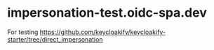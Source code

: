 # impersonation-test.oidc-spa.dev
For testing https://github.com/keycloakify/keycloakify-starter/tree/direct_impersonation 
